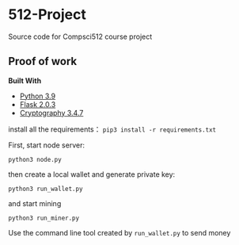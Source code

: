 # 512-Project
Source code for Compsci512 course project

## Proof of work

**Built With**

- [Python 3.9](https://www.python.org/)
- [Flask 2.0.3](https://pypi.org/project/Flask/)
- [Cryptography 3.4.7](https://pypi.org/project/cryptography/)

install all the requirements：
`pip3 install -r requirements.txt`

First, start node server:

`python3 node.py`

then create a local wallet and generate private key:

`python3 run_wallet.py` 

and start mining

`python3 run_miner.py`

Use the command line tool created by `run_wallet.py` to send money
